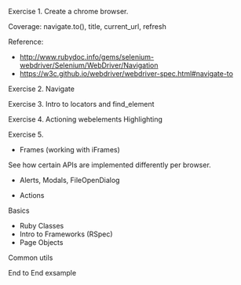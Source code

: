

Exercise 1.  Create a chrome browser.

Coverage:  navigate.to(), title, current_url, refresh

Reference: 

* http://www.rubydoc.info/gems/selenium-webdriver/Selenium/WebDriver/Navigation
* https://w3c.github.io/webdriver/webdriver-spec.html#navigate-to



Exercise 2. Navigate


Exercise 3.  Intro to locators and find_element

Exercise 4.  Actioning webelements
  Highlighting

Exercise 5. 

* Frames (working with iFrames)

See how certain APIs are implemented differently per browser.


* Alerts, Modals, FileOpenDialog

* Actions

Basics
* Ruby Classes
* Intro to Frameworks (RSpec)
* Page Objects

Common utils

End to End exsample


